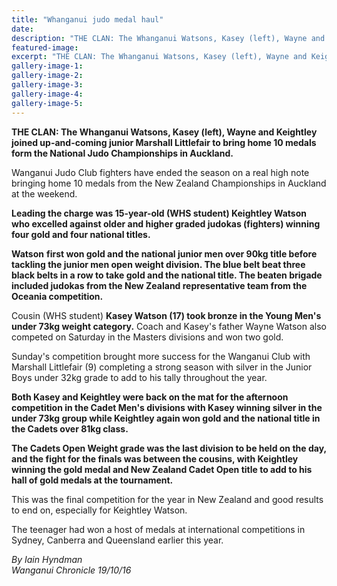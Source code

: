 ```yaml
---
title: "Whanganui judo medal haul"
date: 
description: "THE CLAN: The Whanganui Watsons, Kasey (left), Wayne and Keightley joined up-and-coming junior Marshall Littlefair to bring home 10 medals form the National Judo Championships in Auckland."
featured-image: 
excerpt: "THE CLAN: The Whanganui Watsons, Kasey (left), Wayne and Keightley joined up-and-coming junior Marshall Littlefair to bring home 10 medals form the National Judo Championships in Auckland."
gallery-image-1: 
gallery-image-2: 
gallery-image-3: 
gallery-image-4: 
gallery-image-5: 
---
```


<p><strong>THE CLAN: The Whanganui Watsons, Kasey (left), Wayne and Keightley joined up-and-coming junior Marshall Littlefair to bring home 10 medals form the National Judo Championships in Auckland.</strong></p>
<p>Wanganui Judo Club fighters have ended the season on a real high note bringing home 10 medals from the New Zealand Championships in Auckland at the weekend.</p>
<p><strong>Leading the charge was 15-year-old (WHS student) Keightley Watson who excelled against older and higher graded judokas (fighters) winning four gold and four national titles.</strong></p>
<p><strong>Watson</strong> <strong>first won gold and the national junior men over 90kg title before tackling the junior men open weight division. The blue belt beat three black belts in a row to take gold and the national title. The beaten brigade included judokas from the New Zealand representative team from the Oceania competition.</strong></p>
<p>Cousin (WHS student)&nbsp;<strong>Kasey Watson (17) took bronze in the Young Men's under 73kg weight category.</strong> Coach and Kasey's father Wayne Watson also competed on Saturday in the Masters divisions and won two gold.</p>
<p>Sunday's competition brought more success for the Wanganui Club with Marshall Littlefair (9) completing a strong season with silver in the Junior Boys under 32kg grade to add to his tally throughout the year.</p>
<p><strong>Both Kasey and Keightley were back on the mat for the afternoon competition in the Cadet Men's divisions with Kasey winning silver in the under 73kg group while Keightley again won gold and the national title in the Cadets over 81kg class.</strong></p>
<p><strong>The Cadets Open Weight grade was the last division to be held on the day, and the fight for the finals was between the cousins, with Keightley winning the gold medal and New Zealand Cadet Open title to add to his hall of gold medals at the tournament.</strong></p>
<p>This was the final competition for the year in New Zealand and good results to end on, especially for Keightley Watson.</p>
<p>The teenager had won a host of medals at international competitions in Sydney, Canberra and Queensland earlier this year.</p>
<p><em>By Iain Hyndman</em><br /><em>Wanganui Chronicle 19/10/16&nbsp;</em></p>

